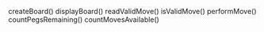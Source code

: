 createBoard()
displayBoard()
readValidMove()
isValidMove()
performMove()
countPegsRemaining()
countMovesAvailable()